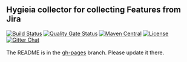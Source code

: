 ## Hygieia collector for collecting Features from Jira

[![Build Status](https://travis-ci.com/Hygieia/hygieia-testresults-jiraxray-collector.svg?branch=master)](https://travis-ci.com/Hygieia/hygieia-testresults-jiraxray-collector)
[![Quality Gate Status](https://sonarcloud.io/api/project_badges/measure?project=Hygieia_hygieia-feature-jira-collector&metric=alert_status)](https://sonarcloud.io/dashboard?id=Hygieia_hygieia-feature-jira-collector)
[![Maven Central](https://img.shields.io/maven-central/v/com.capitalone.dashboard/jira-feature-collector.svg?label=Maven%20Central)](https://search.maven.org/search?q=g:%22com.capitalone.dashboard%22%20AND%20a:%22jira-feature-collector%22)
[![License](https://img.shields.io/badge/license-Apache%202-blue.svg)](https://www.apache.org/licenses/LICENSE-2.0)
[![Gitter Chat](https://badges.gitter.im/Join%20Chat.svg)](https://www.apache.org/licenses/LICENSE-2.0)
<br>
<br>
The README is in the [gh-pages](https://github.com/capitalone/Hygieia/blob/gh-pages/pages/hygieia/collectors/feature/jira.md) branch. Please update it there.
